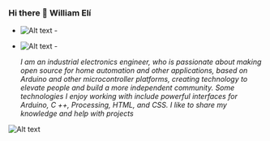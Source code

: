 ### Hi there 👋 William Elí
 
 <head>
    <meta charset="utf-8">
 
 - ![Alt text](https://raw.githubusercontent.com/ramun9533/Pagina-de-Presentacion/main/Yo.jpg) -
 
 - ![Alt text](https://raw.githubusercontent.com/ramun9533/Pagina-de-Presentacion/8fc9f7e550fd477a4fab49dccef50371c788cfd9/2.png.svg) -
  
  
 
 


 
   <section>
 
   *I am an industrial electronics engineer, who is passionate about making open source for home automation and other
    applications, based on Arduino and other microcontroller platforms, creating technology to elevate people and build 
    a more independent community. Some technologies I enjoy working with include powerful interfaces for Arduino, C ++, 
    Processing, HTML, and CSS. I like to share my knowledge and help with projects*
 
    
   
    


</section>

 ![Alt text](https://github.com/ramun9533/Pagina-de-Presentacion/blob/main/5.png?raw=true)
 
 
 
 </head>
